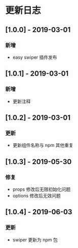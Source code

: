 # 更新日志

## [1.0.0] - 2019-03-01
### 新增
* easy swiper 插件发布

## [1.0.1] - 2019-03-01
### 新增
* 更新注释

## [1.0.2] - 2019-03-01
### 更新
* 更新组件名称与 npm 其他重复

## [1.0.3] - 2019-05-30
### 修复
* props 修改后无限初始化问题
* options 修改后无效问题

## [1.0.4] - 2019-06-03
### 更新
* swiper 更新为 npm 包

